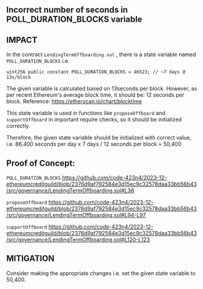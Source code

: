 ## Incorrect number of seconds in POLL_DURATION_BLOCKS variable 


## IMPACT
In the contract `LendingTermOffboarding.sol` , there is a state variable named `POLL_DURATION_BLOCKS` i.e. 

```
uint256 public constant POLL_DURATION_BLOCKS = 46523; // ~7 days @ 13s/block

```
The given variable is calculated based on 13seconds per block. However, as per recent Ethereum's average block time, it should be: 12 seconds per block. 
Reference: https://etherscan.io/chart/blocktime

This state variable is used in functions like `proposeOffboard` and `supportOffboard` 
in important require checks, so it should be initialized correctly. 

Therefore, the given state variable should be initialized with correct value, i.e. 
86,400 seconds per day x 7 days / 12 seconds per block = 50,400 


## Proof of Concept: 
`POLL_DURATION_BLOCKS`
https://github.com/code-423n4/2023-12-ethereumcreditguild/blob/2376d9af792584e3d15ec9c32578daa33bb56b43/src/governance/LendingTermOffboarding.sol#L36


`proposeOffboard` 
https://github.com/code-423n4/2023-12-ethereumcreditguild/blob/2376d9af792584e3d15ec9c32578daa33bb56b43/src/governance/LendingTermOffboarding.sol#L94-L97

`supportOffboard`
https://github.com/code-423n4/2023-12-ethereumcreditguild/blob/2376d9af792584e3d15ec9c32578daa33bb56b43/src/governance/LendingTermOffboarding.sol#L120-L123


## MITIGATION
Consider making the appropriate changes i.e. set the given state variable to 50,400. 
